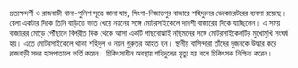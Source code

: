 প্রত্যক্ষদর্শী ও রাজবাড়ী থানা-পুলিশ সূত্রে জানা যায়, সিংগা-নিজাতপুর বাজারে শহিদুলের ডেকোরেটরের ব্যবসা রয়েছে। বেলা একটার দিকে তিনি বাড়িতে ভাত খেয়ে নয়নের সঙ্গে মোটরসাইকেলে দাদশী বাজারের দিকে যাচ্ছিলেন। এ সময় বাজারের মোড়ে পৌঁছালে বিপরীত দিক থেকে আসা একটি গাছবোঝাই নছিমনের সঙ্গে মোটরসাইকেলটির মুখোমুখি সংঘর্ষ হয়। এতে মোটরসাইকেলে থাকা শহিদুল ও নয়ন গুরুতর আহত হন। স্থানীয় বাসিন্দারা তাঁদের দুজনকে উদ্ধার করে রাজবাড়ী সদর হাসপাতালে ভর্তি করেন। চিকিৎসাধীন অবস্থায় শহিদুলের মৃত্যু হয় বলে চিকিৎসক নিশ্চিত করেন।
